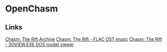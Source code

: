 # OpenChasm

## Links
[Chasm: The Rift Archive](https://www.chasm3d.com/)
[Chasm: The Rift - FLAC OST music](Thttps://www.chasm3d.com/files/music/flac/)
[Chasm: The Rift - 3OVIEW.EXE DOS model viewer](https://www.chasm3d.com/files/dump/CDEMOf.zip)
